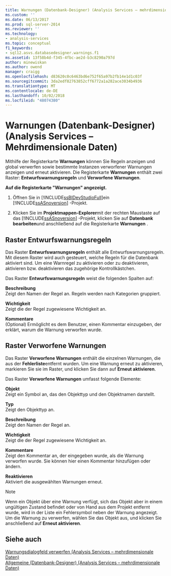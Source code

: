```yaml
---
title: Warnungen (Datenbank-Designer) (Analysis Services – mehrdimensionale Daten) | Microsoft-Dokumentation
ms.custom: ''
ms.date: 06/13/2017
ms.prod: sql-server-2014
ms.reviewer: ''
ms.technology:
- analysis-services
ms.topic: conceptual
f1_keywords:
- sql12.asvs.databasedesigner.warnings.f1
ms.assetid: 13f58b4d-f345-4fbc-ae2d-b3c8290a797d
author: minewiskan
ms.author: owend
manager: craigg
ms.openlocfilehash: d83620c0c6463bd6e752f65a97b2fb14e1d1c03f
ms.sourcegitcommit: 3da2edf82763852cff6772a1a282ace3034b4936
ms.translationtype: MT
ms.contentlocale: de-DE
ms.lasthandoff: 10/02/2018
ms.locfileid: "48074380"
---
```

# <a name="warnings-database-designer-analysis-services---multidimensional-data"></a>Warnungen (Datenbank-Designer) (Analysis Services – Mehrdimensionale Daten)
  Mithilfe der Registerkarte **Warnungen** können Sie Regeln anzeigen und global verwerfen sowie bestimmte Instanzen verworfener Warnungen anzeigen und erneut aktivieren. Die Registerkarte **Warnungen** enthält zwei Raster: **Entwurfswarnungsregeln** und **Verworfene Warnungen**.  
  
 **Auf die Registerkarte "Warnungen" angezeigt.**  
  
1.  Öffnen Sie in [!INCLUDE[ssBIDevStudioFull](../includes/ssbidevstudiofull-md.md)]ein [!INCLUDE[ssASnoversion](../includes/ssasnoversion-md.md)] -Projekt.  
  
2.  Klicken Sie im **Projektmappen-Explorer**mit der rechten Maustaste auf das [!INCLUDE[ssASnoversion](../includes/ssasnoversion-md.md)] -Projekt, klicken Sie auf **Datenbank bearbeiten**und anschließend auf die Registerkarte **Warnungen** .  
  
## <a name="design-warning-rules-grid"></a>Raster Entwurfswarnungsregeln  
 Das Raster **Entwurfswarnungsregeln** enthält alle Entwurfswarnungsregeln. Mit diesem Raster wird auch gesteuert, welche Regeln für die Datenbank aktiviert sind. Um eine Warnregel zu aktivieren oder zu deaktivieren, aktivieren bzw. deaktivieren das zugehörige Kontrollkästchen.  
  
 Das Raster **Entwurfswarnungsregeln** weist die folgenden Spalten auf:  
  
 **Beschreibung**  
 Zeigt den Namen der Regel an. Regeln werden nach Kategorien gruppiert.  
  
 **Wichtigkeit**  
 Zeigt die der Regel zugewiesene Wichtigkeit an.  
  
 **Kommentare**  
 (Optional) Ermöglicht es dem Benutzer, einen Kommentar einzugeben, der erklärt, warum die Warnung verworfen wurde.  
  
## <a name="dismissed-warnings-grid"></a>Raster Verworfene Warnungen  
 Das Raster **Verworfene Warnungen** enthält die einzelnen Warnungen, die aus der **Fehlerliste**entfernt wurden. Um eine Warnung erneut zu aktivieren, markieren Sie sie im Raster, und klicken Sie dann auf **Erneut aktivieren**.  
  
 Das Raster **Verworfene Warnungen** umfasst folgende Elemente:  
  
 **Objekt**  
 Zeigt ein Symbol an, das den Objekttyp und den Objektnamen darstellt.  
  
 **Typ**  
 Zeigt den Objekttyp an.  
  
 **Beschreibung**  
 Zeigt den Namen der Regel an.  
  
 **Wichtigkeit**  
 Zeigt die der Regel zugewiesene Wichtigkeit an.  
  
 **Kommentare**  
 Zeigt den Kommentar an, der eingegeben wurde, als die Warnung verworfen wurde. Sie können hier einen Kommentar hinzufügen oder ändern.  
  
 **Reaktivieren**  
 Aktiviert die ausgewählten Warnungen erneut.  
  
> [!NOTE]  
>  Wenn ein Objekt über eine Warnung verfügt, sich das Objekt aber in einem ungültigen Zustand befindet oder von Hand aus dem Projekt entfernt wurde, wird in der Liste ein Fehlersymbol neben der Warnung angezeigt. Um die Warnung zu verwerfen, wählen Sie das Objekt aus, und klicken Sie anschließend auf **Erneut aktivieren**.  
  
## <a name="see-also"></a>Siehe auch  
 [Warnungsdialogfeld verwerfen &#40;Analysis Services – mehrdimensionale Daten&#41;](dismiss-warning-dialog-box-analysis-services-multidimensional-data.md)   
 [Allgemeine &#40;Datenbank-Designer&#41; &#40;Analysis Services – mehrdimensionale Daten&#41;](general-database-designer-analysis-services-multidimensional-data.md)  
  
  
